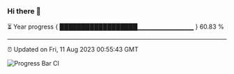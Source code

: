### Hi there 👋

⏳ Year progress { ██████████████████▁▁▁▁▁▁▁▁▁▁▁▁ } 60.83 %

---

⏰ Updated on Fri, 11 Aug 2023 00:55:43 GMT

![Progress Bar CI](https://github.com/liununu/liununu/workflows/Progress%20Bar%20CI/badge.svg)
